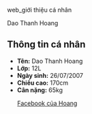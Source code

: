  web_giới thiệu cá nhân
<!DOCTYPE html>  
<html>  
<head>  
    <title>Dao Thanh Hoang</title>  
<head>
<body>  
    <div>  
        <h>Dao Thanh Hoang</h1>  
    </div>  
    <main>  
        <h2>Thông tin cá nhân</h2>  
        <ul>  
            <li><strong>Tên:</strong> <span>Dao Thanh Hoang</span></li>  
            <li><strong>Lớp:</strong> <span>12L</span></li>  
            <li><strong>Ngày sinh:</strong> <span>26/07/2007</span></li>  
            <li><strong>Chiều cao:</strong> <span>170cm</span></li>  
            <li><strong>Cân nặng:</strong> <span>65kg</span></li>
	  
	
<p><a href="https://www.facebook.com/daothanhhoangpro?mibextid=ZbWKwL"> Facebook của Hoang</a></p> 
    </main>  
</body>  
</html>
